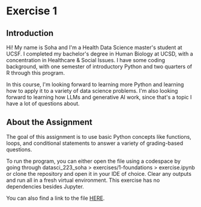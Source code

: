 # Exercise 1
## Introduction
Hi! My name is Soha and I'm a Health Data Science master's student at UCSF. I completed my bachelor's degree in Human Biology at UCSD, with a concentration in Healthcare & Social Issues. I have some coding background, with one semester of introductory Python and two quarters of R through this program. 

In this course, I'm looking forward to learning more Python and learning how to apply it to a variety of data science problems. I'm also looking forward to learning how LLMs and generative AI work, since that's a topic I have a lot of questions about.

## About the Assignment
The goal of this assignment is to use basic Python concepts like functions, loops, and conditional statements to answer a variety of grading-based questions.

To run the program, you can either open the file using a codespace by going through datasci_223_soha > exercises/1-foundations > exercise.ipynb or clone the repository and open it in your IDE of choice. Clear any outputs and run all in a fresh virtual environment. This exercise has no dependencies besides Jupyter. 

You can also find a link to the file [HERE](https://github.com/sohashahidi/datasci_223_soha/blob/main/exercises/1-foundations/exercise.ipynb).
